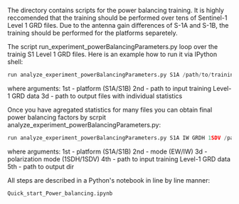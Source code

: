 The directory contains scripts for the power balancing training. It is highly reccomended that the training should be performed over tens of Sentinel-1 Level 1 GRD files. Due to the antenna gain differences of S-1A and S-1B, the training should be performed for the platforms separetely.

The script run_experiment_powerBalancingParameters.py loop over the trainig S1 Level 1 GRD files. Here is an example how to run it via IPython shell:

```python
run analyze_experiment_powerBalancingParameters.py S1A /path/to/training/files /out/path
```
where arguments:
1st - platform (S1A/S1B)
2nd - path to input training Level-1 GRD data
3d  - path to output files with individual statistics

Once you have agregated statistics for many files you can obtain final power balancing factors by scrpit analyze_experiment_powerBalancingParameters.py:

```python
run analyze_experiment_powerBalancingParameters.py S1A IW GRDH 1SDV /path/to/training/files /out/path
```
where arguments:
1st - platform (S1A/S1B)
2nd - mode (EW/IW)
3d  - polarization mode (1SDH/1SDV)
4th - path to input training Level-1 GRD data
5th - path to output dir

All steps are described in a Python's notebook in line by line manner:

```python
Quick_start_Power_balancing.ipynb
```
